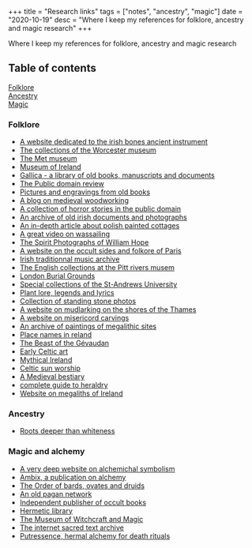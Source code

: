+++
title = "Research links"
tags = ["notes", "ancestry", "magic"]
date = "2020-10-19"
desc = "Where I keep my references for folklore, ancestry and magic research"
+++

Where I keep my references for folklore, ancestry and magic research

## Table of contents

<div class="table-of-contents">

[Folklore](#folklore)  
[Ancestry](#ancestry)  
[Magic](#magic)

</div>

### Folklore

- [A website dedicated to the irish bones ancient instrument](http://www.rhythmbones.com/index.html)  
- [The collections of the Worcester museum](https://worcester.emuseum.com/collections/)  
- [The Met museum](https://www.metmuseum.org/)  
- [Museum of Ireland](https://www.museum.ie/en-IE/Collections-Research)  
- [Gallica - a library of old books, manuscripts and documents](https://gallica.bnf.fr/accueil/en/content/accueil-en?mode=desktop)  
- [The Public domain review](https://publicdomainreview.org/)  
- [Pictures and engravings from old books](https://www.fromoldbooks.org/)  
- [A blog on medieval woodworking](https://thomasguild.blogspot.com/)  
- [A collection of horror stories in the public domain](https://www.steve-calvert.co.uk/public-domain-horror-stories-3/#H)  
- [An archive of old irish documents and photographs](https://www.duchas.ie/en)
- [An in-depth article about polish painted cottages](https://lamusdworski.wordpress.com/2018/06/08/painted-cottages/)
- [A great video on wassailing](https://youtu.be/ic4qWguBYEM)
- [The Spirit Photographs of William Hope](https://publicdomainreview.org/collection/the-spirit-photographs-of-william-hope)
- [A website on the occult sides and folkore of Paris](https://paris-sortileges.fr/paris-sortileges/)
- [Irish traditionnal music archive](https://www.itma.ie/)
- [The English collections at the Pitt rivers musem](http://england.prm.ox.ac.uk/index.html)
- [London Burial Grounds](https://www.gutenberg.org/files/56832/56832-h/56832-h.htm)
- [Special collections of the St-Andrews University](https://special-collections.wp.st-andrews.ac.uk/)
- [Plant lore, legends and lyrics](https://www.gutenberg.org/files/44638/44638-h/44638-h.htm)
- [Collection of standing stone photos](https://maenhir.neocities.org/)
- [A website on mudlarking on the shores of the Thames](https://sites.google.com/site/thamesandfield/home)
- [A website on misericord carvings](http://www.misericords.org.uk/index.html)
- [An archive of paintings of megalithic sites](https://archaeologydataservice.ac.uk/archives/view/underhill_na_2004/downloads.cfm)
- [Place names in reland](https://en.wikipedia.org/wiki/Place_names_in_Ireland)
- [The Beast of the Gévaudan](https://publicdomainreview.org/collection/the-beast-of-gevaudan-1764-1767)
- [Early Celtic art](https://www.wikiwand.com/en/Celtic_art)
- [Mythical Ireland](https://mythicalireland.com/)
- [Celtic sun worship](https://www.libraryireland.com/Druids/Sun-Customs.php)
- [A Medieval bestiary](https://bestiary.ca/index.html)
- [complete guide to heraldry](https://en.wikisource.org/wiki/A_Complete_Guide_to_Heraldry)
- [Website on megaliths of Ireland](http://www.irishmegaliths.org.uk/iremap.htm)

### Ancestry

- [Roots deeper than whiteness](https://whiteawake.org/2018/10/27/roots-deeper-than-whiteness/)

### Magic and alchemy

- [A very deep website on alchemichal symbolism](https://www.alchemywebsite.com/)
- [Ambix, a publication on alchemy](https://www.ambix.org/publications/ambix/)
- [The Order of bards, ovates and druids](https://druidry.org/)
- [An old pagan network](https://www.paganlink.org/index.shtml)
- [Independent publisher of occult books](https://fulgur.co.uk/)
- [Hermetic library](https://hermetic.com/index)
- [The Museum of Witchcraft and Magic](https://museumofwitchcraftandmagic.co.uk/)
- [The internet sacred text archive](https://www.sacred-texts.com/index.htm)
- [Putressence, hermal alchemy for death rituals](https://putressence.com/)
